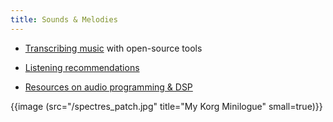 ```yaml
---
title: Sounds & Melodies
---
```


- [Transcribing music](/music-transcribing) with open-source tools

- [Listening recommendations](/listening)

- [Resources on audio programming & DSP](/dsp)

{{image (src="/spectres_patch.jpg" title="My Korg Minilogue" small=true)}}
